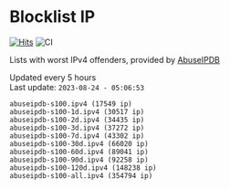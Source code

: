 # Blocklist IP

[![Hits](https://hits.seeyoufarm.com/api/count/incr/badge.svg?url=https%3A%2F%2Fgithub.com%2Fborestad%2Fblocklist-ip%2F&count_bg=%2379C83D&title_bg=%23555555&icon=&icon_color=%23E7E7E7&title=hits&edge_flat=false)](https://hits.seeyoufarm.com)  ![CI](https://img.shields.io/github/workflow/status/borestad/blocklist-ip/CI?style=flat-square)

Lists with worst IPv4 offenders, provided by [AbuseIPDB](https://www.abuseipdb.com/)

<!-- FOOTER-PLACEHOLDER -->
Updated every 5 hours<br>
Last update: `2023-08-24 - 05:06:53`
```
abuseipdb-s100.ipv4 (17549 ip)
abuseipdb-s100-1d.ipv4 (30517 ip)
abuseipdb-s100-2d.ipv4 (34435 ip)
abuseipdb-s100-3d.ipv4 (37272 ip)
abuseipdb-s100-7d.ipv4 (43302 ip)
abuseipdb-s100-30d.ipv4 (66020 ip)
abuseipdb-s100-60d.ipv4 (89041 ip)
abuseipdb-s100-90d.ipv4 (92258 ip)
abuseipdb-s100-120d.ipv4 (148238 ip)
abuseipdb-s100-all.ipv4 (354794 ip)
```
